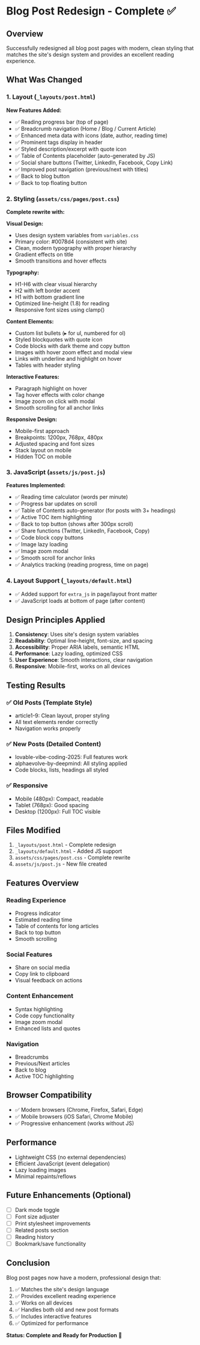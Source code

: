 # Blog Post Redesign - Complete ✅

## Overview
Successfully redesigned all blog post pages with modern, clean styling that matches the site's design system and provides an excellent reading experience.

## What Was Changed

### 1. Layout (`_layouts/post.html`)
**New Features Added:**
- ✅ Reading progress bar (top of page)
- ✅ Breadcrumb navigation (Home / Blog / Current Article)
- ✅ Enhanced meta data with icons (date, author, reading time)
- ✅ Prominent tags display in header
- ✅ Styled description/excerpt with quote icon
- ✅ Table of Contents placeholder (auto-generated by JS)
- ✅ Social share buttons (Twitter, LinkedIn, Facebook, Copy Link)
- ✅ Improved post navigation (previous/next with titles)
- ✅ Back to blog button
- ✅ Back to top floating button

### 2. Styling (`assets/css/pages/post.css`)
**Complete rewrite with:**

**Visual Design:**
- Uses design system variables from `variables.css`
- Primary color: #0078d4 (consistent with site)
- Clean, modern typography with proper hierarchy
- Gradient effects on title
- Smooth transitions and hover effects

**Typography:**
- H1-H6 with clear visual hierarchy
- H2 with left border accent
- H1 with bottom gradient line
- Optimized line-height (1.8) for reading
- Responsive font sizes using clamp()

**Content Elements:**
- Custom list bullets (▸ for ul, numbered for ol)
- Styled blockquotes with quote icon
- Code blocks with dark theme and copy button
- Images with hover zoom effect and modal view
- Links with underline and highlight on hover
- Tables with header styling

**Interactive Features:**
- Paragraph highlight on hover
- Tag hover effects with color change
- Image zoom on click with modal
- Smooth scrolling for all anchor links

**Responsive Design:**
- Mobile-first approach
- Breakpoints: 1200px, 768px, 480px
- Adjusted spacing and font sizes
- Stack layout on mobile
- Hidden TOC on mobile

### 3. JavaScript (`assets/js/post.js`)
**Features Implemented:**
- ✅ Reading time calculator (words per minute)
- ✅ Progress bar updates on scroll
- ✅ Table of Contents auto-generator (for posts with 3+ headings)
- ✅ Active TOC item highlighting
- ✅ Back to top button (shows after 300px scroll)
- ✅ Share functions (Twitter, LinkedIn, Facebook, Copy)
- ✅ Code block copy buttons
- ✅ Image lazy loading
- ✅ Image zoom modal
- ✅ Smooth scroll for anchor links
- ✅ Analytics tracking (reading progress, time on page)

### 4. Layout Support (`_layouts/default.html`)
- ✅ Added support for `extra_js` in page/layout front matter
- ✅ JavaScript loads at bottom of page (after content)

## Design Principles Applied

1. **Consistency**: Uses site's design system variables
2. **Readability**: Optimal line-height, font-size, and spacing
3. **Accessibility**: Proper ARIA labels, semantic HTML
4. **Performance**: Lazy loading, optimized CSS
5. **User Experience**: Smooth interactions, clear navigation
6. **Responsive**: Mobile-first, works on all devices

## Testing Results

### ✅ Old Posts (Template Style)
- article1-9: Clean layout, proper styling
- All text elements render correctly
- Navigation works properly

### ✅ New Posts (Detailed Content)
- lovable-vibe-coding-2025: Full features work
- alphaevolve-by-deepmind: All styling applied
- Code blocks, lists, headings all styled

### ✅ Responsive
- Mobile (480px): Compact, readable
- Tablet (768px): Good spacing
- Desktop (1200px): Full TOC visible

## Files Modified

1. `_layouts/post.html` - Complete redesign
2. `_layouts/default.html` - Added JS support
3. `assets/css/pages/post.css` - Complete rewrite
4. `assets/js/post.js` - New file created

## Features Overview

### Reading Experience
- Progress indicator
- Estimated reading time
- Table of contents for long articles
- Back to top button
- Smooth scrolling

### Social Features
- Share on social media
- Copy link to clipboard
- Visual feedback on actions

### Content Enhancement
- Syntax highlighting
- Code copy functionality
- Image zoom modal
- Enhanced lists and quotes

### Navigation
- Breadcrumbs
- Previous/Next articles
- Back to blog
- Active TOC highlighting

## Browser Compatibility
- ✅ Modern browsers (Chrome, Firefox, Safari, Edge)
- ✅ Mobile browsers (iOS Safari, Chrome Mobile)
- ✅ Progressive enhancement (works without JS)

## Performance
- Lightweight CSS (no external dependencies)
- Efficient JavaScript (event delegation)
- Lazy loading images
- Minimal repaints/reflows

## Future Enhancements (Optional)
- [ ] Dark mode toggle
- [ ] Font size adjuster
- [ ] Print stylesheet improvements
- [ ] Related posts section
- [ ] Reading history
- [ ] Bookmark/save functionality

## Conclusion
Blog post pages now have a modern, professional design that:
1. ✅ Matches the site's design language
2. ✅ Provides excellent reading experience
3. ✅ Works on all devices
4. ✅ Handles both old and new post formats
5. ✅ Includes interactive features
6. ✅ Optimized for performance

**Status: Complete and Ready for Production** 🚀


